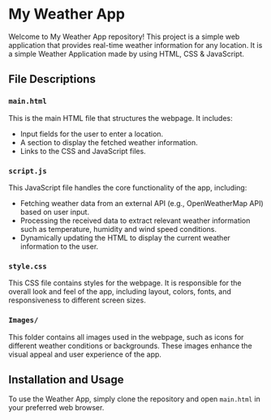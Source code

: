 # My Weather App

Welcome to My Weather App repository! This project is a simple web application that provides real-time weather information for any location. It is a simple Weather Application made by using HTML, CSS & JavaScript.

## File Descriptions

### `main.html`

This is the main HTML file that structures the webpage. It includes:
- Input fields for the user to enter a location.
- A section to display the fetched weather information.
- Links to the CSS and JavaScript files.

### `script.js`

This JavaScript file handles the core functionality of the app, including:
- Fetching weather data from an external API (e.g., OpenWeatherMap API) based on user input.
- Processing the received data to extract relevant weather information such as temperature, humidity and wind speed conditions.
- Dynamically updating the HTML to display the current weather information to the user.


### `style.css`

This CSS file contains styles for the webpage. It is responsible for the overall look and feel of the app, including layout, colors, fonts, and responsiveness to different screen sizes.

### `Images/`

This folder contains all images used in the webpage, such as icons for different weather conditions or backgrounds. These images enhance the visual appeal and user experience of the app.

## Installation and Usage

To use the Weather App, simply clone the repository and open `main.html` in your preferred web browser.
